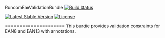 RuncomEanValidationBundle  [![Build Status](https://api.travis-ci.org/runcom/RuncomEanValidationBundle.png)](https://travis-ci.org/runcom/RuncomEanValidationBundlee)

[![Latest Stable Version](https://poser.pugx.org/runcom/RuncomEanValidationBundle/v/stable.png)](https://packagist.org/packages/runcom/RuncomEanValidationBundle) [![License](https://poser.pugx.org/runcom/RuncomEanValidationBundle/license.png)](https://packagist.org/packages/runcom/RuncomEanValidationBundle)

=====================
This bundle provides validation constraints for EAN8 and EAN13 with annotations.